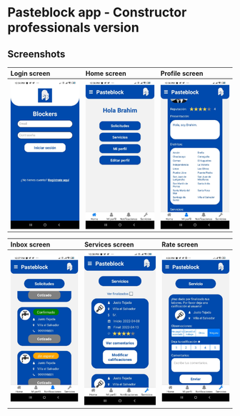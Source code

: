 # Pasteblock app - Constructor professionals version

## Screenshots

| Login screen | Home screen | Profile screen | 
| :-------- | :------- | :------- |
| <img src="https://github.com/Tomohiko10615/pasteblock-app/raw/main/ba-login-screen.jpeg" width="300"> |  <img src="https://github.com/Tomohiko10615/pasteblock-app/raw/main/ba-home-screen.jpeg" width="300"> | <img src="https://github.com/Tomohiko10615/pasteblock-app/raw/main/ba-profile-screen.jpeg" width="300"> |

|Inbox screen | Services screen | Rate screen |
| :-------- | :------- | :------- |
| <img src="https://github.com/Tomohiko10615/pasteblock-app/raw/main/ba-inbox-screen.jpeg" width="300"> | <img src="https://github.com/Tomohiko10615/pasteblock-app/raw/main/ba-services-screen.jpeg" width="300"> | <img src="https://github.com/Tomohiko10615/pasteblock-app/raw/main/ba-rate-screen.jpeg" width="300"> |
